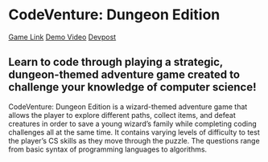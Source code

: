 # CodeVenture: Dungeon Edition
[Game Link](http://code-venture.azurewebsites.net/)
[Demo Video](https://youtu.be/5VyK9u5-IMw)
[Devpost](https://devpost.com/software/codeventure-dungeon-edition)

## Learn to code through playing a strategic, dungeon-themed adventure game created to challenge your knowledge of computer science!

CodeVenture: Dungeon Edition is a wizard-themed adventure game that allows the player to explore different paths, collect items, and defeat creatures in order to save a young wizard’s family while completing coding challenges all at the same time. It contains varying levels of difficulty to test the player’s CS skills as they move through the puzzle. The questions range from basic syntax of programming languages to algorithms.
